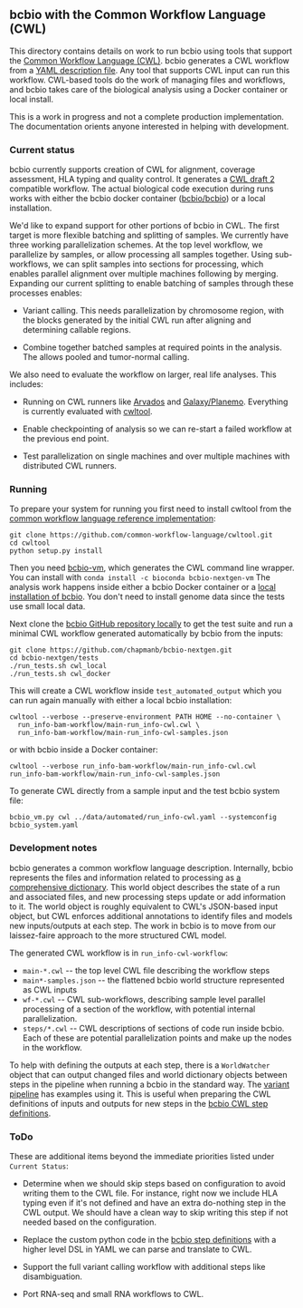 ## bcbio with the Common Workflow Language (CWL)

This directory contains details on work to run bcbio using tools that support
the [Common Workflow Language (CWL)][0]. bcbio generates a CWL workflow from a
[YAML description file](https://bcbio-nextgen.readthedocs.org/en/latest/contents/configuration.html).
Any tool that supports CWL input can run this workflow. CWL-based tools do the
work of managing files and workflows, and bcbio takes care of the biological
analysis using a Docker container or local install.

This is a work in progress and not a complete production implementation. The
documentation orients anyone interested in helping with development.

### Current status

bcbio currently supports creation of CWL for alignment, coverage assessment, HLA
typing and quality control. It generates a
[CWL draft 2](http://common-workflow-language.github.io/draft-2/) compatible
workflow. The actual biological code execution during runs works with either the
bcbio docker container ([bcbio/bcbio](https://hub.docker.com/r/bcbio/bcbio/)) or
a local installation.

We'd like to expand support for other portions of bcbio in CWL. The first target
is more flexible batching and splitting of samples. We currently have three
working parallelization schemes. At the top level workflow, we parallelize by
samples, or allow processing all samples together. Using sub-workflows, we can
split samples into sections for processing, which enables parallel alignment
over multiple machines following by merging. Expanding our current splitting to
enable batching of samples through these processes enables:

- Variant calling. This needs parallelization by chromosome region, with the
  blocks generated by the initial CWL run after aligning and determining
  callable regions.

- Combine together batched samples at required points in the analysis. The
  allows pooled and tumor-normal calling.

We also need to evaluate the workflow on larger, real life analyses. This includes:

- Running on CWL runners like [Arvados](https://arvados.org/) and
  [Galaxy/Planemo](https://github.com/galaxyproject/planemo). Everything is
  currently evaluated with [cwltool][1].

- Enable checkpointing of analysis so we can re-start a failed workflow at the
  previous end point.

- Test parallelization on single machines and over multiple machines with
  distributed CWL runners.

### Running

To prepare your system for running you first need to install cwltool
from the [common workflow language reference implementation][1]:
```
git clone https://github.com/common-workflow-language/cwltool.git
cd cwltool
python setup.py install
```
Then you need [bcbio-vm](https://github.com/chapmanb/bcbio-nextgen-vm), which
generates the CWL command line wrapper. You can install with `conda install -c
bioconda bcbio-nextgen-vm` The analysis work happens inside either a bcbio
Docker container or a [local installation of bcbio][3]. You don't need to
install genome data since the tests use small local data.

Next clone the [bcbio GitHub repository locally][2] to get the test suite and
run a minimal CWL workflow generated automatically by bcbio from the inputs:
```
git clone https://github.com/chapmanb/bcbio-nextgen.git
cd bcbio-nextgen/tests
./run_tests.sh cwl_local
./run_tests.sh cwl_docker
```
This will create a CWL workflow inside `test_automated_output` which you can run
again manually with either a local bcbio installation:
```
cwltool --verbose --preserve-environment PATH HOME --no-container \
  run_info-bam-workflow/main-run_info-cwl.cwl \
  run_info-bam-workflow/main-run_info-cwl-samples.json
```
or with bcbio inside a Docker container:

```
cwltool --verbose run_info-bam-workflow/main-run_info-cwl.cwl run_info-bam-workflow/main-run_info-cwl-samples.json
```
To generate CWL directly from a sample input and the test bcbio system file:
```
bcbio_vm.py cwl ../data/automated/run_info-cwl.yaml --systemconfig bcbio_system.yaml
```

### Development notes

bcbio generates a common workflow language description. Internally, bcbio
represents the files and information related to processing as
[a comprehensive dictionary](https://bcbio-nextgen.readthedocs.org/en/latest/contents/code.html#data).
This world object describes the state of a run and associated files, and new
processing steps update or add information to it. The world object is roughly
equivalent to CWL's JSON-based input object, but CWL enforces additional
annotations to identify files and models new inputs/outputs at each step. The
work in bcbio is to move from our laissez-faire approach to the more structured
CWL model.

The generated CWL workflow is in `run_info-cwl-workflow`:

- `main-*.cwl` -- the top level CWL file describing the workflow steps
- `main*-samples.json` -- the flattened bcbio world structure represented as
  CWL inputs
- `wf-*.cwl` -- CWL sub-workflows, describing sample level parallel processing
  of a section of the workflow, with potential internal parallelization.
- `steps/*.cwl` -- CWL descriptions of sections of code run inside bcbio. Each
  of these are potential parallelization points and make up the nodes in the
  workflow.

To help with defining the outputs at each step, there is a `WorldWatcher` object
that can output changed files and world dictionary objects between steps in the
pipeline when running a bcbio in the standard way. The
[variant pipeline](https://github.com/chapmanb/bcbio-nextgen/blob/master/bcbio/pipeline/main.py)
has examples using it. This is useful when preparing the CWL
definitions of inputs and outputs for new steps in the [bcbio CWL step definitions](https://github.com/chapmanb/bcbio-nextgen/blob/master/bcbio/cwl/workflow.py).

### ToDo

These are additional items beyond the immediate priorities listed under `Current
Status`:

- Determine when we should skip steps based on configuration to avoid writing
  them to the CWL file. For instance, right now we include HLA typing even if
  it's not defined and have an extra do-nothing step in the CWL output. We
  should have a clean way to skip writing this step if not needed based on the
  configuration.

- Replace the custom python code in the
  [bcbio step definitions](https://github.com/chapmanb/bcbio-nextgen/blob/master/bcbio/cwl/workflow.py)
  with a higher level DSL in YAML we can parse and translate to CWL.

- Support the full variant calling workflow with additional steps like
  disambiguation.

- Port RNA-seq and small RNA workflows to CWL.

[0]: https://github.com/common-workflow-language/common-workflow-language
[1]: https://github.com/common-workflow-language/cwltool
[2]: https://github.com/chapmanb/bcbio-nextgen
[3]: https://bcbio-nextgen.readthedocs.org/en/latest/contents/installation.html
